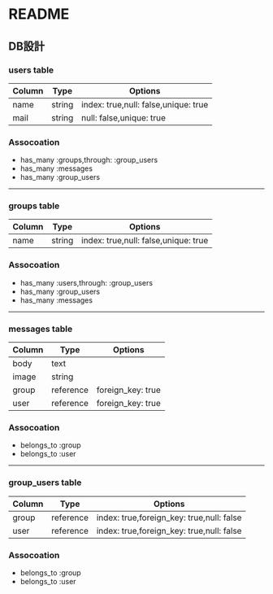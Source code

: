 # README

## DB設計

### users table
|Column|Type|Options|
|-------|----|-------|
|name|string|index: true,null: false,unique: true|
|mail|string|null: false,unique: true|

### Assocoation
- has_many :groups,through: :group_users
- has_many :messages
- has_many :group_users

* * *

### groups table
|Column|Type|Options|
|-------|----|-------|
|name|string|index: true,null: false,unique: true|

### Assocoation
- has_many :users,through: :group_users
- has_many :group_users
- has_many :messages

* * *

### messages table
|Column|Type|Options|
|-------|----|-------|
|body|text||
|image|string||
|group|reference|foreign_key: true|
|user|reference|foreign_key: true|

### Assocoation
- belongs_to :group
- belongs_to :user

* * *

### group_users table
|Column|Type|Options|
|-------|----|-------|
|group|reference|index: true,foreign_key: true,null: false|
|user|reference|index: true,foreign_key: true,null: false|

### Assocoation
- belongs_to :group
- belongs_to :user

